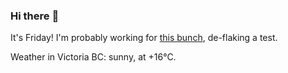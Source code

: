 ### Hi there :wave:

It's Friday! I'm probably working for [this bunch](https://github.com/kohofinancial), de-flaking a test.

Weather in Victoria BC: sunny, at +16°C.
